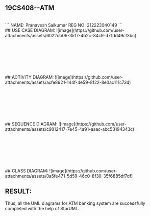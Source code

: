 ## 19CS408--ATM
<br>
```
 NAME: Pranavesh Saikumar
 REG NO: 212223040149
```
<br>
## USE CASE DIAGRAM:
![image](https://github.com/user-attachments/assets/6022cb06-3517-4b2c-84c9-d71dd49cf3bc)
<br><br><br><br><br><br><br><br>
## ACTIVITY DIAGRAM:
![image](https://github.com/user-attachments/assets/acfe8921-144f-4e59-8f22-8e0ac111c73d)
<br><br><br><br><br><br><br><br>
## SEQUENCE DIAGRAM:
![image](https://github.com/user-attachments/assets/c9012417-7e45-4a91-aaac-abc53194343c)
<br><br><br><br><br><br><br><br>
## CLASS DIAGRAM:
![image](https://github.com/user-attachments/assets/0a5fe471-5d59-46c0-8f30-35f6885df7df)


## RESULT:
Thus, all the UML diagrams for ATM banking system are successfully completed with the help of StarUML.

